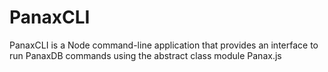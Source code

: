 # PanaxCLI

PanaxCLI is a Node command-line application that provides an interface to run PanaxDB commands using the abstract class module Panax.js
